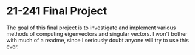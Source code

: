 # 21-241 Final Project

The goal of this final project is to investigate and implement various methods
of computing eigenvectors and singular vectors. I won't bother with much of
a readme, since I seriously doubt anyone will try to use this ever.
